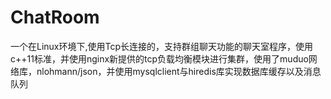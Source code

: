 # ChatRoom
一个在Linux环境下,使用Tcp长连接的，支持群组聊天功能的聊天室程序，使用c++11标准，并使用nginx新提供的tcp负载均衡模块进行集群，使用了muduo网络库，nlohmann/json，并使用mysqlclient与hiredis库实现数据库缓存以及消息队列
